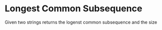 
# Longest Common Subsequence 

Given two strings returns the logenst common subsequence and the size
